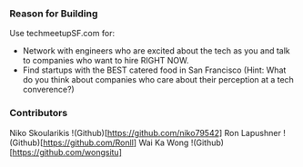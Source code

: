 ### Reason for Building 

Use techmeetupSF.com for:

+ Network with engineers who are excited about the tech as you and talk to companies who want to hire RIGHT NOW.
+ Find startups with the BEST catered food in San Francisco (Hint: What do you think about companies who care about their perception at a tech converence?)


### Contributors 

Niko Skoularikis !(Github)[https://github.com/niko79542]
Ron Lapushner !(Github)[https://github.com/Ronll]
Wai Ka Wong !(Github)[https://github.com/wongsitu]

